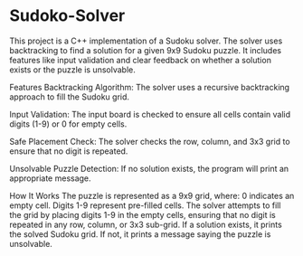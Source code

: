 # Sudoko-Solver
This project is a C++ implementation of a Sudoku solver. The solver uses backtracking to find a solution for a given 9x9 Sudoku puzzle. It includes features like input validation and clear feedback on whether a solution exists or the puzzle is unsolvable.

Features
Backtracking Algorithm: The solver uses a recursive backtracking approach to fill the Sudoku grid.

Input Validation: The input board is checked to ensure all cells contain valid digits (1-9) or 0 for empty cells.

Safe Placement Check: The solver checks the row, column, and 3x3 grid to ensure that no digit is repeated.

Unsolvable Puzzle Detection: If no solution exists, the program will print an appropriate message.

How It Works
The puzzle is represented as a 9x9 grid, where:
0 indicates an empty cell.
Digits 1-9 represent pre-filled cells.
The solver attempts to fill the grid by placing digits 1-9 in the empty cells, ensuring that no digit is repeated in any row, column, or 3x3 sub-grid.
If a solution exists, it prints the solved Sudoku grid. If not, it prints a message saying the puzzle is unsolvable.

